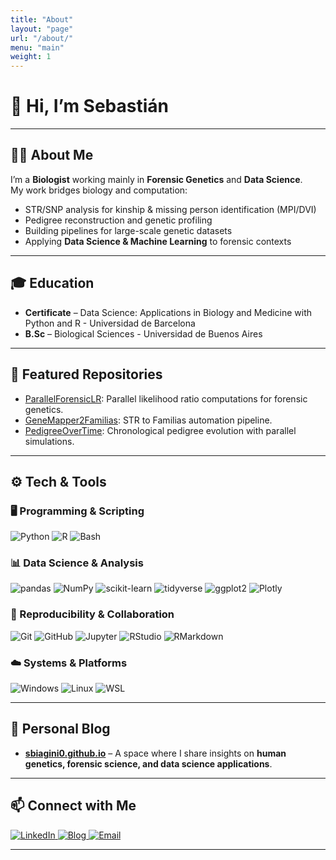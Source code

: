 ```yaml
---
title: "About"
layout: "page"
url: "/about/"
menu: "main"
weight: 1
---
```

# 👋 Hi, I’m Sebastián 

---

## 👨‍🔬 About Me 

I’m a **Biologist** working mainly in **Forensic Genetics** and **Data Science**.  
My work bridges biology and computation:  
- STR/SNP analysis for kinship & missing person identification (MPI/DVI)  
- Pedigree reconstruction and genetic profiling  
- Building pipelines for large-scale genetic datasets  
- Applying **Data Science & Machine Learning** to forensic contexts  

---

## 🎓 Education

- **Certificate** – Data Science: Applications in Biology and Medicine with Python and R - Universidad de Barcelona
- **B.Sc** – Biological Sciences - Universidad de Buenos Aires

---

## 📂 Featured Repositories  

- [ParallelForensicLR](https://github.com/sbiagini0/ParallelForensicLR): Parallel likelihood ratio computations for forensic genetics. 
- [GeneMapper2Familias](https://github.com/sbiagini0/GeneMapper2Familias): STR to Familias automation pipeline.
- [PedigreeOverTime](https://github.com/sbiagini0/PedigreeOverTime): Chronological pedigree evolution with parallel simulations. 

---

## ⚙️ Tech & Tools  

### 🖥️ Programming & Scripting  
<p class="badges">
  <img src="https://img.shields.io/badge/Python-3776AB?style=for-the-badge&logo=python&logoColor=white" alt="Python">
  <img src="https://img.shields.io/badge/R-276DC3?style=for-the-badge&logo=r&logoColor=white" alt="R">
  <img src="https://img.shields.io/badge/Bash-4EAA25?style=for-the-badge&logo=gnubash&logoColor=white" alt="Bash">
</p>

### 📊 Data Science & Analysis
<p class="badges">
  <img src="https://img.shields.io/badge/pandas-150458?style=for-the-badge&logo=pandas&logoColor=white" alt="pandas">
  <img src="https://img.shields.io/badge/NumPy-013243?style=for-the-badge&logo=numpy&logoColor=white" alt="NumPy">
  <img src="https://img.shields.io/badge/scikit--learn-F7931E?style=for-the-badge&logo=scikit-learn&logoColor=white" alt="scikit-learn">
  <img src="https://img.shields.io/badge/tidyverse-1A162D?style=for-the-badge&logo=R&logoColor=white" alt="tidyverse">
  <img src="https://img.shields.io/badge/ggplot2-276DC3?style=for-the-badge&logo=r&logoColor=white" alt="ggplot2">
  <img src="https://img.shields.io/badge/Plotly-3F4F75?style=for-the-badge&logo=plotly&logoColor=white" alt="Plotly">
</p>

### 📂 Reproducibility & Collaboration
<p class="badges">
  <img src="https://img.shields.io/badge/Git-F05032?style=for-the-badge&logo=git&logoColor=white" alt="Git">
  <img src="https://img.shields.io/badge/GitHub-181717?style=for-the-badge&logo=github&logoColor=white" alt="GitHub">
  <img src="https://img.shields.io/badge/Jupyter-F37626?style=for-the-badge&logo=jupyter&logoColor=white" alt="Jupyter">
  <img src="https://img.shields.io/badge/RStudio-75AADB?style=for-the-badge&logo=rstudio&logoColor=white" alt="RStudio">
  <img src="https://img.shields.io/badge/RMarkdown-2C3E50?style=for-the-badge&logo=r&logoColor=white" alt="RMarkdown">
</p>

### ☁️ Systems & Platforms
<p class="badges">
  <img src="https://img.shields.io/badge/Windows-0078D6?style=for-the-badge&logo=windows&logoColor=white" alt="Windows">
  <img src="https://img.shields.io/badge/Linux-FCC624?style=for-the-badge&logo=linux&logoColor=black" alt="Linux">
  <img src="https://img.shields.io/badge/WSL-0A97F5?style=for-the-badge&logo=ubuntu&logoColor=white" alt="WSL">
</p>

---

## 📖 Personal Blog  

- **[sbiagini0.github.io](https://sbiagini0.github.io/)** – A space where I share insights on **human genetics, forensic science, and data science applications**.

---

## 📫 Connect with Me  
<p class="badges">
  <a href="https://www.linkedin.com/in/sebastian-biagini" target="_blank" rel="noopener">
    <img src="https://img.shields.io/badge/LinkedIn-0A66C2?style=for-the-badge&logo=linkedin&logoColor=white" alt="LinkedIn">
  </a>
  <a href="https://sbiagini0.github.io" target="_blank" rel="noopener">
    <img src="https://img.shields.io/badge/Blog-181717?style=for-the-badge&logo=github&logoColor=white" alt="Blog">
  </a>
  <a href="mailto:@gmail.com">
    <img src="https://img.shields.io/badge/Email-D14836?style=for-the-badge&logo=gmail&logoColor=white" alt="Email">
  </a>
</p>

---
